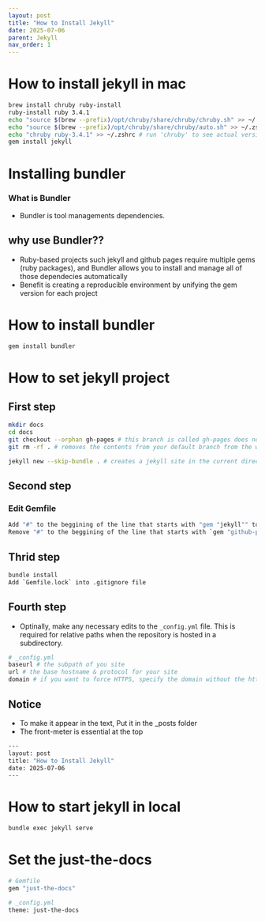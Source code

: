 ```yaml
---
layout: post
title: "How to Install Jekyll"
date: 2025-07-06
parent: Jekyll
nav_order: 1
---
```

# How to install jekyll in mac
```bash
brew install chruby ruby-install
ruby-install ruby 3.4.1
echo "source $(brew --prefix)/opt/chruby/share/chruby/chruby.sh" >> ~/.zshrc
echo "source $(brew --prefix)/opt/chruby/share/chruby/auto.sh" >> ~/.zshrc
echo "chruby ruby-3.4.1" >> ~/.zshrc # run 'chruby' to see actual version
gem install jekyll
```

# Installing bundler
### What is Bundler
- Bundler is tool managements dependencies.

## why use Bundler??
- Ruby-based projects such jekyll and github pages require multiple gems (ruby packages), and Bundler allows you to install and manage all of those dependecies automatically
- Benefit is creating a reproducible environment by unifying the gem version for each project

# How to install bundler
```bash
gem install bundler
```

# How to set jekyll project
## First step
```bash
mkdir docs
cd docs
git checkout --orphan gh-pages # this branch is called gh-pages does not create history or contents
git rm -rf . # removes the contents from your default branch from the working directory

jekyll new --skip-bundle . # creates a jekyll site in the current directory
```

## Second step 
### Edit Gemfile
```bash
Add "#" to the beggining of the line that starts with "gem "jekyll"" to comment out this line
Remove "#" to the beggining of the line that starts with `gem "github-pages"` to comment out this line
```

## Thrid step
```bash
bundle install
Add `Gemfile.lock` into .gitignore file
```

## Fourth step
- Optinally, make any necessary edits to the `_config.yml` file. This is required for relative paths when the repository is hosted in a subdirectory.
```bash
# _config.yml
baseurl # the subpath of you site
url # the base hostname & protocol for your site
domain # if you want to force HTTPS, specify the domain without the http at the start
```

## Notice
- To make it appear in the text, Put it in the _posts folder
- The front-meter is essential at the top
```bash
---
layout: post
title: "How to Install Jekyll"
date: 2025-07-06
---
```

# How to start jekyll in local
```bash
bundle exec jekyll serve
```

# Set the just-the-docs
```bash
# Gemfile
gem "just-the-docs"
```

```bash
# _config.yml
theme: just-the-docs

```
